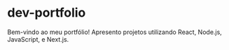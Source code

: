 # dev-portfolio
Bem-vindo ao meu portfólio! Apresento projetos utilizando React, Node.js, JavaScript, e Next.js.
